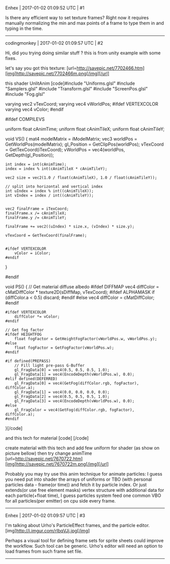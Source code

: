 Enhex | 2017-01-02 01:09:52 UTC | #1

Is there any efficient way to set texture frames?
Right now it requires manually normalizing the min and max points of a frame to type them in and typing in the time.

-------------------------

codingmonkey | 2017-01-02 01:09:57 UTC | #2

Hi, did you trying doing similar stuff ?
this is from unity example with some fixes.

let's say
you got this texture:
[url=http://savepic.net/7702466.htm][img]http://savepic.net/7702466m.png[/img][/url]

this shader UnlitAnim
[code]#include "Uniforms.glsl"
#include "Samplers.glsl"
#include "Transform.glsl"
#include "ScreenPos.glsl"
#include "Fog.glsl"

varying vec2 vTexCoord;
varying vec4 vWorldPos;
#ifdef VERTEXCOLOR
    varying vec4 vColor;
#endif

#ifdef COMPILEVS

uniform float cAnimTime;
uniform float cAnimTileX;
uniform float cAnimTileY;

void VS()
{
    mat4 modelMatrix = iModelMatrix;
    vec3 worldPos = GetWorldPos(modelMatrix);
    gl_Position = GetClipPos(worldPos);
    vTexCoord = GetTexCoord(iTexCoord);
    vWorldPos = vec4(worldPos, GetDepth(gl_Position));
    
    int index = int(cAnimTime);  
    index = index % int(cAnimTileX * cAnimTileY);
    
    vec2 size = vec2(1.0 / float(cAnimTileX), 1.0 / float(cAnimTileY));
    
    // split into horizontal and vertical index
	int uIndex = index % int((cAnimTileX));
	int vIndex = index / int((cAnimTileY));
    
    
    vec2 finalFrame = iTexCoord;
    finalFrame.x /= cAnimTileX;
    finalFrame.y /= cAnimTileY;
    
    finalFrame += vec2((uIndex) * size.x, (vIndex) * size.y);
     
    vTexCoord = GetTexCoord(finalFrame);
    

    #ifdef VERTEXCOLOR
        vColor = iColor;
    #endif
}

#endif

void PS()
{
    // Get material diffuse albedo
    #ifdef DIFFMAP
        vec4 diffColor = cMatDiffColor * texture2D(sDiffMap, vTexCoord);
        #ifdef ALPHAMASK
            if (diffColor.a < 0.5)
                discard;
        #endif
    #else
        vec4 diffColor = cMatDiffColor;
    #endif

    #ifdef VERTEXCOLOR
        diffColor *= vColor;
    #endif

    // Get fog factor
    #ifdef HEIGHTFOG
        float fogFactor = GetHeightFogFactor(vWorldPos.w, vWorldPos.y);
    #else
        float fogFactor = GetFogFactor(vWorldPos.w);
    #endif

    #if defined(PREPASS)
        // Fill light pre-pass G-Buffer
        gl_FragData[0] = vec4(0.5, 0.5, 0.5, 1.0);
        gl_FragData[1] = vec4(EncodeDepth(vWorldPos.w), 0.0);
    #elif defined(DEFERRED)
        gl_FragData[0] = vec4(GetFog(diffColor.rgb, fogFactor), diffColor.a);
        gl_FragData[1] = vec4(0.0, 0.0, 0.0, 0.0);
        gl_FragData[2] = vec4(0.5, 0.5, 0.5, 1.0);
        gl_FragData[3] = vec4(EncodeDepth(vWorldPos.w), 0.0);
    #else
        gl_FragColor = vec4(GetFog(diffColor.rgb, fogFactor), diffColor.a);
    #endif
}[/code]

and this tech for material
[code]<technique vs="UnlitAnim" ps="UnlitAnim" psdefines="DIFFMAP" >
    <pass name="base" />
    <pass name="prepass" psdefines="PREPASS" />
    <pass name="material" />
    <pass name="deferred" psdefines="DEFERRED" />
</technique>[/code]

create material with this tech and add few uniform for shader (as show on picture bellow)
then try change animTime 
[url=http://savepic.net/7670722.htm][img]http://savepic.net/7670722m.png[/img][/url]

Probably you may try use this anim technique for animate particles:
I guess you need put into shader the arrays of uniforms or TBO (with personal particles data - frame(or time)) and fetch it by particle index. 
Or just extends(or use free element masks) vertex structure with additional data for each particle(+float time), I guess particles system feed one common VBO for all particles(per emitter) on cpu side every frame.

-------------------------

Enhex | 2017-01-02 01:09:57 UTC | #3

I'm talking about Urho's ParticleEffect frames, and the particle editor.
[img]http://i.imgur.com/rIbqVJj.jpg[/img]

Perhaps a visual tool for defining frame sets for sprite sheets could improve the workflow. Such tool can be generic.
Urho's editor will need an option to load frames from such frame set file.

-------------------------

